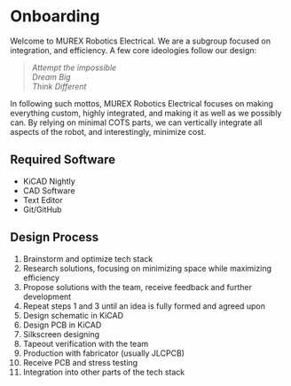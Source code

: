 # Onboarding

Welcome to MUREX Robotics Electrical. We are a subgroup focused on integration, and efficiency. A few core ideologies follow our design:

> *Attempt the impossible*\
> *Dream Big*\
> *Think Different*

In following such mottos, MUREX Robotics Electrical focuses on making everything custom, highly integrated, and making it as well as we possibly can. By relying on minimal COTS parts, we can vertically integrate all aspects of the robot, and interestingly, minimize cost.

## Required Software

- KiCAD Nightly
- CAD Software
- Text Editor
- Git/GitHub

## Design Process

1. Brainstorm and optimize tech stack
2. Research solutions, focusing on minimizing space while maximizing efficiency
3. Propose solutions with the team, receive feedback and further development
4. Repeat steps 1 and 3 until an idea is fully formed and agreed upon
5. Design schematic in KiCAD
6. Design PCB in KiCAD
7. Silkscreen designing
8. Tapeout verification with the team
9. Production with fabricator (usually JLCPCB)
10. Receive PCB and stress testing
11. Integration into other parts of the tech stack
